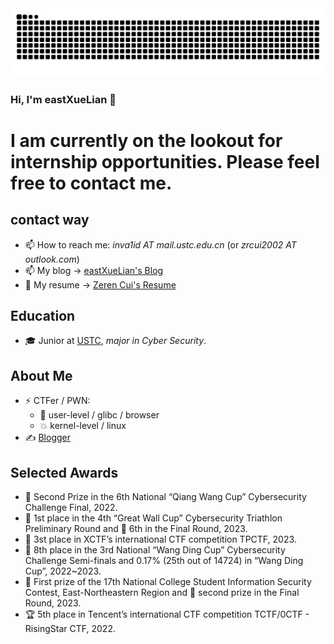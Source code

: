 <picture>
  <source media="(prefers-color-scheme: dark)" srcset="https://raw.githubusercontent.com/AvavaAYA/AvavaAYA/output/github-contribution-grid-snake-dark.svg">
  <source media="(prefers-color-scheme: light)" srcset="https://raw.githubusercontent.com/AvavaAYA/AvavaAYA/output/github-contribution-grid-snake.svg">
  <img alt="github contribution grid snake animation" src="https://raw.githubusercontent.com/AvavaAYA/AvavaAYA/output/github-contribution-grid-snake.svg">
</picture>

### Hi, I'm eastXueLian 👋

# I am currently on the lookout for internship opportunities. Please feel free to contact me.

## contact way

- 📫 How to reach me: _inva1id AT mail.ustc.edu.cn_ (or _zrcui2002 AT outlook.com_)
- 📫 My blog -> [eastXueLian's Blog](https://eastxuelian.nebuu.la)
- 📑 My resume -> [Zeren Cui's Resume](https://resume.zerencui.com)

## Education

- 🎓 Junior at [USTC](https://en.wikipedia.org/wiki/University_of_Science_and_Technology_of_China), _major in Cyber Security_.

## About Me

- ⚡ CTFer / PWN:
  - 💫 user-level / glibc / browser
  - 💥 kernel-level / linux
- ✍️ [Blogger](https://avavaaya.github.io/)

## Selected Awards

- 🥈 Second Prize in the 6th National “Qiang Wang Cup” Cybersecurity Challenge Final, 2022.
- 🥇 1st place in the 4th “Great Wall Cup” Cybersecurity Triathlon Preliminary Round and 🥈 6th in the Final Round, 2023.
- 🥉 3st place in XCTF’s international CTF competition TPCTF, 2023.
- 🥈 8th place in the 3rd National “Wang Ding Cup” Cybersecurity Challenge Semi-finals and 0.17% (25th out of 14724) in “Wang Ding Cup”, 2022~2023.
- 🥇 First prize of the 17th National College Student Information Security Contest, East-Northeastern Region and 🥈 second prize in the Final Round, 2023.
- 🏆 5th place in Tencent’s international CTF competition TCTF/0CTF - RisingStar CTF, 2022.

<!-- [![my Github data](https://github-readme-stats.vercel.app/api?username=AvavaAYA)]() -->
